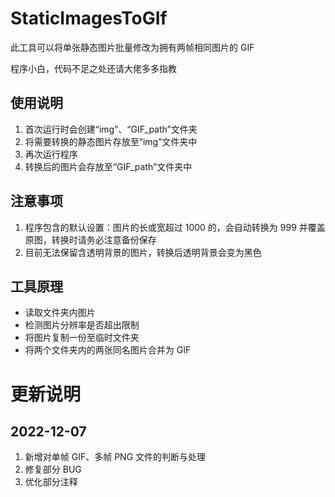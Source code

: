 # StaticImagesToGIf
此工具可以将单张静态图片批量修改为拥有两帧相同图片的 GIF

程序小白，代码不足之处还请大佬多多指教
## 使用说明
1. 首次运行时会创建“img”、“GIF_path”文件夹
2. 将需要转换的静态图片存放至“img”文件夹中
3. 再次运行程序
4. 转换后的图片会存放至“GIF_path”文件夹中

## 注意事项
1. 程序包含的默认设置：图片的长或宽超过 1000 的，会自动转换为 999 并覆盖原图，转换时请务必注意备份保存
2. 目前无法保留含透明背景的图片，转换后透明背景会变为黑色

## 工具原理
- 读取文件夹内图片
- 检测图片分辨率是否超出限制
- 将图片复制一份至临时文件夹
- 将两个文件夹内的两张同名图片合并为 GIF

# 更新说明
## 2022-12-07
1. 新增对单帧 GIF、多帧 PNG 文件的判断与处理
2. 修复部分 BUG
3. 优化部分注释
